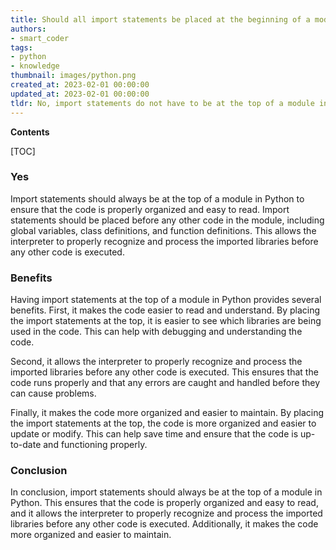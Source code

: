 ```yaml
---
title: Should all import statements be placed at the beginning of a module?
authors:
- smart_coder
tags:
- python
- knowledge
thumbnail: images/python.png
created_at: 2023-02-01 00:00:00
updated_at: 2023-02-01 00:00:00
tldr: No, import statements do not have to be at the top of a module in Python.
---
```


**Contents**

[TOC]

### Yes

Import statements should always be at the top of a module in Python to ensure that the code is properly organized and easy to read. Import statements should be placed before any other code in the module, including global variables, class definitions, and function definitions. This allows the interpreter to properly recognize and process the imported libraries before any other code is executed.

### Benefits

Having import statements at the top of a module in Python provides several benefits. First, it makes the code easier to read and understand. By placing the import statements at the top, it is easier to see which libraries are being used in the code. This can help with debugging and understanding the code.

Second, it allows the interpreter to properly recognize and process the imported libraries before any other code is executed. This ensures that the code runs properly and that any errors are caught and handled before they can cause problems.

Finally, it makes the code more organized and easier to maintain. By placing the import statements at the top, the code is more organized and easier to update or modify. This can help save time and ensure that the code is up-to-date and functioning properly.

### Conclusion

In conclusion, import statements should always be at the top of a module in Python. This ensures that the code is properly organized and easy to read, and it allows the interpreter to properly recognize and process the imported libraries before any other code is executed. Additionally, it makes the code more organized and easier to maintain.
